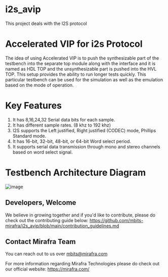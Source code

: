 # i2s_avip
This project deals with the I2S protocol

# Accelerated VIP for i2s Protocol
The idea of using Accelerated VIP is to push the synthesizable part of the testbench into the separate top module along with the interface and it is named as HDL TOP and the unsynthesizable part is pushed into the HVL TOP. This setup provides the ability to run longer tests quickly. This particular testbench can be used for the simulation as well as the emulation based on the mode of operation.

# Key Features
1. It has 8,16,24,32 Serial data bits for each sample. 
2. It has different sample rates. (8 khz to 192 khz)
3. I2S supports the Left justified, Right justified (CODEC) mode, Phillips Standard mode.
4. It has 16-bit, 32-bit, 48-bit, or 64-bit Word select period.
5. It supports serial data transmission through mono and stereo channels based on word select signal.
   
# Testbench Architecture Diagram
![image](https://github.com/user-attachments/assets/f07bfa47-dbe6-4d85-9781-87ad1cf24df5)

## Developers, Welcome
We believe in growing together and if you'd like to contribute, please do check out the contributing guide below:
https://github.com/mbits-mirafra/i2s_avip/blob/main/contribution_guidelines.md

## Contact Mirafra Team
You can reach out to us over mbits@mirafra.com

For more information regarding Mirafra Technologies please do check out our official website:
https://mirafra.com/






